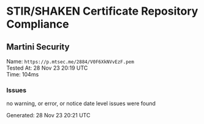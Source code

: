 # STIR/SHAKEN Certificate Repository Compliance

## Martini Security

Name: `https://p.mtsec.me/2884/V0F6XkNVvEzF.pem`\
Tested At: 28 Nov 23 20:19 UTC\
Time: 104ms

### Issues

no warning, or error, or notice date level issues were found

Generated: 28 Nov 23 20:21 UTC